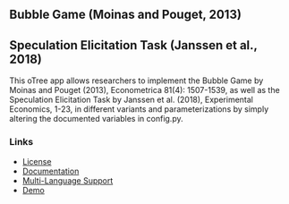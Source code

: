 ## Bubble Game (Moinas and Pouget, 2013)
## Speculation Elicitation Task (Janssen et al., 2018)

This oTree app allows researchers to implement the Bubble Game by Moinas and Pouget (2013), Econometrica 81(4): 1507-1539, as well as the Speculation Elicitation Task by Janssen et al. (2018), Experimental Economics, 1-23, in different variants and parameterizations by simply altering the documented variables in config.py.

### Links
- [License](https://chr-huber.github.io/downloads/bg/License.pdf "license")
- [Documentation](https://chr-huber.github.io/downloads/bg/Documentation.pdf "documentation")
- [Multi-Language Support](https://chr-huber.github.io/downloads/bg/MultiLanguageSupport.pdf "multi-language support")
- [Demo](http://ch-bg-demo.herokuapp.com "demo")
